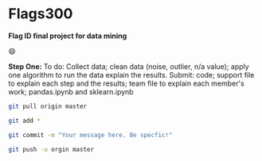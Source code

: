 # Flags300
**Flag ID final project for data mining**

:smile:

**Step One:**
To do: Collect data; clean data (noise, outlier, n/a value); apply one algorithm to run the data explain the results. 
Submit: code; support file to explain each step and the results; team file to explain each member's work; pandas.ipynb and sklearn.ipynb


```bash
git pull origin master

git add *

git commit -m "Your message here. Be specfic!"

git push -u orgin master
```

